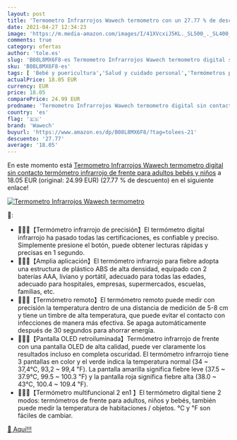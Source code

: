 ```yaml
---
layout: post
title: 'Termometro Infrarrojos Wawech termometro con un 27.77 % de descuento'
date: 2021-04-27 12:34:23
image: 'https://m.media-amazon.com/images/I/41XVcxiJ5KL._SL500_._SL400_.jpg'
comments: true
category: ofertas
author: 'tole.es'
slug: 'B08L8MX6F8-es Termometro Infrarrojos Wawech termometro digital sin...'
sku: 'B08L8MX6F8-es'
tags: [ 'Bebé y puericultura','Salud y cuidado personal','Termómetros para bebé','bebés','wawech', ]
actualPrice: 18.05 EUR
currency: EUR
price: 18.05
comparePrice: 24.99 EUR
prodname: 'Termometro Infrarrojos Wawech termometro digital sin contacto termómetro infrarrojo de frente para adultos bebés y niños'
country: 'es'
flag: '🇪🇸'
brand: 'Wawech'
buyurl: 'https://www.amazon.es/dp/B08L8MX6F8/?tag=tolees-21'
descuento: '27.77'
average: '18.05'
---
```


En este momento está [Termometro Infrarrojos Wawech termometro digital sin contacto termómetro infrarrojo de frente para adultos bebés y niños](https://www.amazon.es/dp/B08L8MX6F8/?tag=tolees-21) a 18.05 EUR (original: 24.99 EUR) (27.77 %  de descuento) en el siguiente enlace!

[![Termometro Infrarrojos Wawech termometro](https://m.media-amazon.com/images/I/41XVcxiJ5KL._SL500_._SL400_.jpg)](https://www.amazon.es/dp/B08L8MX6F8/?tag=tolees-21)

🔎:

- 👩‍👩‍👧【Termómetro infrarrojo de precisión】El termómetro digital infrarrojo ha pasado todas las certificaciones, es confiable y preciso. Simplemente presione el botón, puede obtener lecturas rápidas y precisas en 1 segundo.
- 👩‍👩‍👧【Amplia aplicación】El termómetro infrarrojo para fiebre adopta una estructura de plástico ABS de alta densidad, equipado con 2 baterías AAA, liviano y portátil, adecuado para todas las edades, adecuado para hospitales, empresas, supermercados, escuelas, familias, etc.
- 👩‍👩‍👧【Termómetro remoto】El termómetro remoto puede medir con precisión la temperatura dentro de una distancia de medición de 5-8 cm y tiene un timbre de alta temperatura, que puede evitar el contacto con infecciones de manera más efectiva. Se apaga automáticamente después de 30 segundos para ahorrar energía.
- 👩‍👩‍👧【Pantalla OLED retroiluminada】Termómetro infrarrojo de frente con una pantalla OLED de alta calidad, puede ver claramente los resultados incluso en completa oscuridad. El termómetro infrarrojo tiene 3 pantallas en color y el verde indica la temperatura normal (34 ~ 37,4℃, 93,2 ~ 99,4 ℉). La pantalla amarilla significa fiebre leve (37.5 ~ 37.9℃, 99.5 ~ 100.3 ℉) y la pantalla roja significa fiebre alta (38.0 ~ 43℃, 100.4 ~ 109.4 ℉).
- 👩‍👩‍👧【Termómetro multifuncional 2 en1 】El termómetro digital tiene 2 modos: termómetros de frente para adultos, niños y bebés, también puede medir la temperatura de habitaciones / objetos. ℃ y ℉ son fáciles de cambiar.

[🛒 Aquí!!!](https://www.amazon.es/dp/B08L8MX6F8/?tag=tolees-21)
